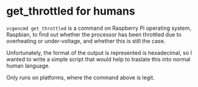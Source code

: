 # get_throttled for humans

`vcgencmd get_throttled` is a command on Raspberry Pi operating system, Raspbian, 
to find out whether the processor has been throttled due to overheating or under-voltage, 
and whether this is still the case. 

Unfortunately, the format of the output is represented is hexadecimal, so I wanted to write a simple script 
that would help to traslate this into normal human language.

Only runs on platforms, where the command above is legit.
 